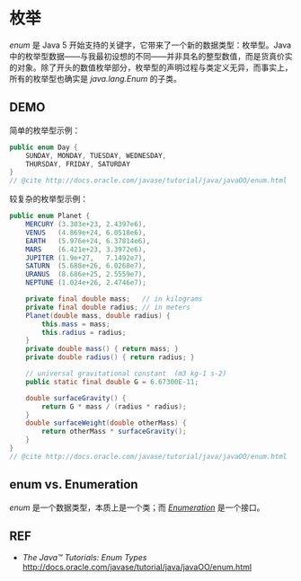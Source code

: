 #	枚举

*enum* 是 Java 5 开始支持的关键字，它带来了一个新的数据类型：枚举型。Java 中的枚举型数据——与我最初设想的不同——并非具名的整型数值，而是货真价实的对象。除了开头的数值枚举部分，枚举型的声明过程与类定义无异，而事实上，所有的枚举型也确实是 *java.lang.Enum* 的子类。

##	DEMO

简单的枚举型示例：
```java
public enum Day {
    SUNDAY, MONDAY, TUESDAY, WEDNESDAY,
    THURSDAY, FRIDAY, SATURDAY
}
// @cite http://docs.oracle.com/javase/tutorial/java/javaOO/enum.html
```

较复杂的枚举型示例：
```java
public enum Planet {
    MERCURY (3.303e+23, 2.4397e6),
    VENUS   (4.869e+24, 6.0518e6),
    EARTH   (5.976e+24, 6.37814e6),
    MARS    (6.421e+23, 3.3972e6),
    JUPITER (1.9e+27,   7.1492e7),
    SATURN  (5.688e+26, 6.0268e7),
    URANUS  (8.686e+25, 2.5559e7),
    NEPTUNE (1.024e+26, 2.4746e7);

    private final double mass;   // in kilograms
    private final double radius; // in meters
    Planet(double mass, double radius) {
        this.mass = mass;
        this.radius = radius;
    }
    private double mass() { return mass; }
    private double radius() { return radius; }

    // universal gravitational constant  (m3 kg-1 s-2)
    public static final double G = 6.67300E-11;

    double surfaceGravity() {
        return G * mass / (radius * radius);
    }
    double surfaceWeight(double otherMass) {
        return otherMass * surfaceGravity();
    }
}
// @cite http://docs.oracle.com/javase/tutorial/java/javaOO/enum.html
```

##	enum vs. Enumeration

*enum* 是一个数据类型，本质上是一个类；而 *[Enumeration](http://docs.oracle.com/javase/7/docs/api/java/util/Enumeration.html)* 是一个接口。

##	REF

*	*The Java™ Tutorials: Enum Types*  
	http://docs.oracle.com/javase/tutorial/java/javaOO/enum.html
